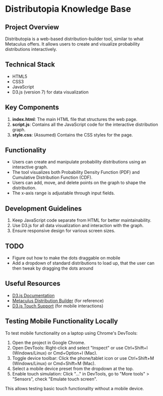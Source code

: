 # Distributopia Knowledge Base

## Project Overview

Distributopia is a web-based distribution-builder tool, similar to what Metaculus offers. It allows users to create and visualize probability distributions interactively.

## Technical Stack
- HTML5
- CSS3
- JavaScript
- D3.js (version 7) for data visualization

## Key Components
1. **index.html**: The main HTML file that structures the web page.
2. **script.js**: Contains all the JavaScript code for the interactive distribution graph.
3. **style.css**: (Assumed) Contains the CSS styles for the page.

## Functionality
- Users can create and manipulate probability distributions using an interactive graph.
- The tool visualizes both Probability Density Function (PDF) and Cumulative Distribution Function (CDF).
- Users can add, move, and delete points on the graph to shape the distribution.
- The x-axis range is adjustable through input fields.

## Development Guidelines
1. Keep JavaScript code separate from HTML for better maintainability.
2. Use D3.js for all data visualization and interaction with the graph.
3. Ensure responsive design for various screen sizes.

## TODO
- Figure out how to make the dots draggable on mobile
- Add a dropdown of standard distributions to load up, that the user can then tweak by dragging the dots around

## Useful Resources
- [D3.js Documentation](https://d3js.org/documentation)
- [Metaculus Distribution Builder](https://www.metaculus.com/questions/create/) (for reference)
- [D3.js Touch Support](https://github.com/d3/d3-drag#drag_touchable) (for mobile interactions)

## Testing Mobile Functionality Locally

To test mobile functionality on a laptop using Chrome's DevTools:

1. Open the project in Google Chrome.
2. Open DevTools: Right-click and select "Inspect" or use Ctrl+Shift+I (Windows/Linux) or Cmd+Option+I (Mac).
3. Toggle device toolbar: Click the phone/tablet icon or use Ctrl+Shift+M (Windows/Linux) or Cmd+Shift+M (Mac).
4. Select a mobile device preset from the dropdown at the top.
5. Enable touch simulation: Click "..." in DevTools, go to "More tools" > "Sensors", check "Emulate touch screen".

This allows testing basic touch functionality without a mobile device.

